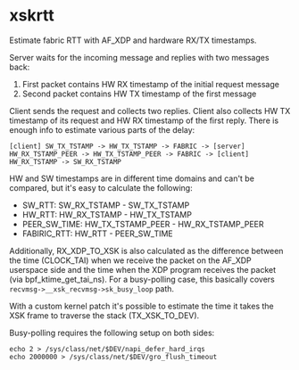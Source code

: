 # xskrtt

Estimate fabric RTT with AF_XDP and hardware RX/TX timestamps.

Server waits for the incoming message and replies with two messages back:
1. First packet contains HW RX timestamp of the initial request message
2. Second packet contains HW TX timestamp of the first message

Client sends the request and collects two replies. Client also collects HW TX
timestamp of its request and HW RX timestamp of the first reply. There
is enough info to estimate various parts of the delay:

```
[client] SW_TX_TSTAMP -> HW_TX_TSTAMP -> FABRIC -> [server] HW_RX_TSTAMP_PEER -> HW_TX_TSTAMP_PEER -> FABRIC -> [client] HW_RX_TSTAMP -> SW_RX_TSTAMP
```

HW and SW timestamps are in different time domains and can't be compared,
but it's easy to calculate the following:

- SW_RTT: SW_RX_TSTAMP - SW_TX_TSTAMP
- HW_RTT: HW_RX_TSTAMP - HW_TX_TSTAMP
- PEER_SW_TIME: HW_TX_TSTAMP_PEER - HW_RX_TSTAMP_PEER
- FABIRIC_RTT: HW_RTT - PEER_SW_TIME

Additionally, RX_XDP_TO_XSK is also calculated as the difference between
the time (CLOCK_TAI) when we receive the packet on the AF_XDP userspace
side and the time when the XDP program receives the packet (via
bpf_ktime_get_tai_ns). For a busy-polling case, this basically covers
`recvmsg->__xsk_recvmsg->sk_busy_loop` path.

With a custom kernel patch it's possible to estimate the time it
takes the XSK frame to traverse the stack (TX_XSK_TO_DEV).

Busy-polling requires the following setup on both sides:

```
echo 2 > /sys/class/net/$DEV/napi_defer_hard_irqs
echo 2000000 > /sys/class/net/$DEV/gro_flush_timeout
```
